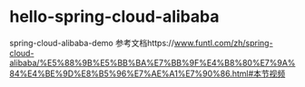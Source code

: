 # hello-spring-cloud-alibaba
spring-cloud-alibaba-demo
参考文档https://www.funtl.com/zh/spring-cloud-alibaba/%E5%88%9B%E5%BB%BA%E7%BB%9F%E4%B8%80%E7%9A%84%E4%BE%9D%E8%B5%96%E7%AE%A1%E7%90%86.html#本节视频

